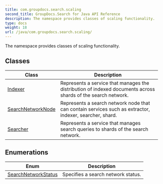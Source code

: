 ```yaml
---
title: com.groupdocs.search.scaling
second_title: GroupDocs.Search for Java API Reference
description: The namespace provides classes of scaling functionality.
type: docs
weight: 18
url: /java/com.groupdocs.search.scaling/
---
```


The namespace provides classes of scaling functionality.


## Classes

| Class | Description |
| --- | --- |
| [Indexer](../com.groupdocs.search.scaling/indexer) | Represents a service that manages the distribution of indexed documents across shards of the search network. |
| [SearchNetworkNode](../com.groupdocs.search.scaling/searchnetworknode) | Represents a search network node that can contain services such as extractor, indexer, searcher, shard. |
| [Searcher](../com.groupdocs.search.scaling/searcher) | Represents a service that manages search queries to shards of the search network. |

## Enumerations

| Enum | Description |
| --- | --- |
| [SearchNetworkStatus](../com.groupdocs.search.scaling/searchnetworkstatus) | Specifies a search network status. |
